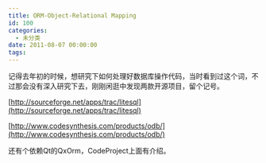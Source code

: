 ```yaml
---
title: ORM-Object-Relational Mapping
id: 100
categories:
  - 未分类
date: 2011-08-07 00:00:00
tags:
---
```


记得去年初的时候，想研究下如何处理好数据库操作代码，当时看到过这个词，不过那会没有深入研究下去，刚刚闲逛中发现两款开源项目，留个记号。

[http://sourceforge.net/apps/trac/litesql](http://sourceforge.net/apps/trac/litesql)

[http://www.codesynthesis.com/products/odb/](http://www.codesynthesis.com/products/odb/)

还有个依赖Qt的QxOrm，CodeProject上面有介绍。

&nbsp;